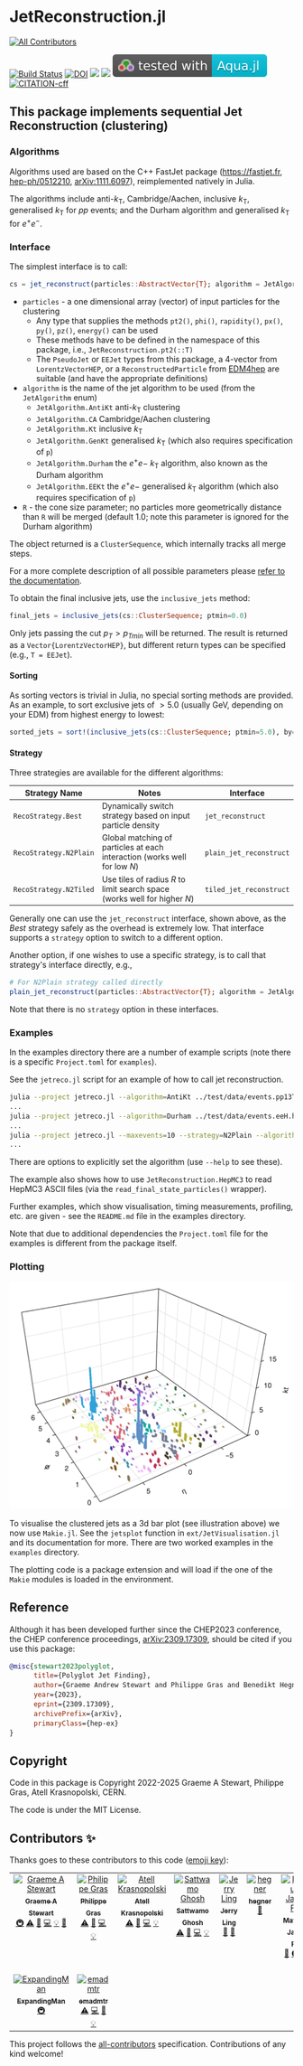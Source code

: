 # JetReconstruction.jl
<!-- ALL-CONTRIBUTORS-BADGE:START - Do not remove or modify this section -->
[![All Contributors](https://img.shields.io/badge/all_contributors-9-orange.svg?style=flat-square)](#contributors-)
<!-- ALL-CONTRIBUTORS-BADGE:END -->

[![Build Status](https://github.com/JuliaHEP/JetReconstruction.jl/actions/workflows/CI.yml/badge.svg?branch=main)](https://github.com/JuliaHEP/JetReconstruction.jl/actions/workflows/CI.yml?query=branch%3Amain)
[![DOI](https://zenodo.org/badge/507671522.svg)](https://zenodo.org/doi/10.5281/zenodo.12671414)
[![](https://img.shields.io/badge/docs-stable-blue.svg)](https://juliahep.github.io/JetReconstruction.jl/stable)
[![](https://img.shields.io/badge/docs-dev-blue.svg)](https://juliahep.github.io/JetReconstruction.jl/dev)
[![Aqua QA](https://raw.githubusercontent.com/JuliaTesting/Aqua.jl/master/badge.svg)](https://github.com/JuliaTesting/Aqua.jl)
[![CITATION-cff](https://github.com/dieghernan/cff-validator/actions/workflows/cff-validator.yml/badge.svg)](https://github.com/dieghernan/cff-validator/actions/workflows/cff-validator.yml)

## This package implements sequential Jet Reconstruction (clustering)

### Algorithms

Algorithms used are based on the C++ FastJet package (<https://fastjet.fr>,
[hep-ph/0512210](https://arxiv.org/abs/hep-ph/0512210),
[arXiv:1111.6097](https://arxiv.org/abs/1111.6097)), reimplemented natively in Julia.

The algorithms include anti-$`{k}_\text{T}`$, Cambridge/Aachen, inclusive
$`k_\text{T}`$, generalised $`k_\text{T}`$ for $`pp`$ events; and the Durham
algorithm and generalised $`k_\text{T}`$ for $`e^+e^-`$.

### Interface

The simplest interface is to call:

```julia
cs = jet_reconstruct(particles::AbstractVector{T}; algorithm = JetAlgorithm.AntiKt, R = 1.0)
```

- `particles` - a one dimensional array (vector) of input particles for the clustering
  - Any type that supplies the methods `pt2()`, `phi()`, `rapidity()`, `px()`, `py()`, `pz()`, `energy()` can be used
  - These methods have to be defined in the namespace of this package, i.e., `JetReconstruction.pt2(::T)`
  - The `PseudoJet` or `EEJet` types from this package, a 4-vector from `LorentzVectorHEP`, or a `ReconstructedParticle` from [EDM4hep](https://github.com/peremato/EDM4hep.jl) are suitable (and have the appropriate definitions)
- `algorithm` is the name of the jet algorithm to be used (from the `JetAlgorithm` enum)
  - `JetAlgorithm.AntiKt` anti-$`{k}_\text{T}`$ clustering
  - `JetAlgorithm.CA` Cambridge/Aachen clustering
  - `JetAlgorithm.Kt` inclusive $k_\text{T}$
  - `JetAlgorithm.GenKt` generalised $k_\text{T}$ (which also requires specification of `p`)
  - `JetAlgorithm.Durham` the $e^+e-$ $k_\text{T}$ algorithm, also known as the Durham algorithm
  - `JetAlgorithm.EEKt` the $e^+e-$ generalised $k_\text{T}$ algorithm (which also requires specification of `p`)
- `R` - the cone size parameter; no particles more geometrically distance than `R` will be merged (default 1.0; note this parameter is ignored for the Durham algorithm)

The object returned is a `ClusterSequence`, which internally tracks all merge steps.

For a more complete description of all possible parameters please [refer to the documentation](https://juliahep.github.io/JetReconstruction.jl/stable/#Reconstruction-Interface).

To obtain the final inclusive jets, use the `inclusive_jets` method:

```julia
final_jets = inclusive_jets(cs::ClusterSequence; ptmin=0.0)
```

Only jets passing the cut $p_T > p_{Tmin}$ will be returned. The result is returned as a `Vector{LorentzVectorHEP}`, but different return types can be specified (e.g., `T = EEJet`).

#### Sorting

As sorting vectors is trivial in Julia, no special sorting methods are provided. As an example, to sort exclusive jets of $>5.0$ (usually GeV, depending on your EDM) from highest energy to lowest:

```julia
sorted_jets = sort!(inclusive_jets(cs::ClusterSequence; ptmin=5.0), by=JetReconstruction.energy, rev=true)
```

#### Strategy

Three strategies are available for the different algorithms:

| Strategy Name | Notes | Interface |
|---|---|---|
| `RecoStrategy.Best` | Dynamically switch strategy based on input particle density | `jet_reconstruct` |
| `RecoStrategy.N2Plain` | Global matching of particles at each interaction (works well for low $N$) | `plain_jet_reconstruct` |
| `RecoStrategy.N2Tiled` | Use tiles of radius $R$ to limit search space (works well for higher $N$) | `tiled_jet_reconstruct` |

Generally one can use the `jet_reconstruct` interface, shown above, as the *Best* strategy safely as the overhead is extremely low. That interface supports a `strategy` option to switch to a different option.

Another option, if one wishes to use a specific strategy, is to call that strategy's interface directly, e.g.,

```julia
# For N2Plain strategy called directly
plain_jet_reconstruct(particles::AbstractVector{T}; algorithm = JetAlgorithm.AntiKt, R = 1.0)
```

Note that there is no `strategy` option in these interfaces.

### Examples

In the examples directory there are a number of example scripts (note there is a
specific `Project.toml` for `examples`).

See the `jetreco.jl` script for an example of how to call jet reconstruction.

```sh
julia --project jetreco.jl --algorithm=AntiKt ../test/data/events.pp13TeV.hepmc3.zst
...
julia --project jetreco.jl --algorithm=Durham ../test/data/events.eeH.hepmc3.zst
...
julia --project jetreco.jl --maxevents=10 --strategy=N2Plain --algorithm=Kt --exclusive-njets=3 ../test/data/events.pp13TeV.hepmc3.zst
...
```

There are options to explicitly set the algorithm (use `--help` to see these).

The example also shows how to use `JetReconstruction.HepMC3` to read HepMC3
ASCII files (via the `read_final_state_particles()` wrapper).

Further examples, which show visualisation, timing measurements, profiling, etc.
are given - see the `README.md` file in the examples directory.

Note that due to additional dependencies the `Project.toml` file for the
examples is different from the package itself.

### Plotting

![illustration](docs/src/assets/jetvis.png)

To visualise the clustered jets as a 3d bar plot (see illustration above) we now
use `Makie.jl`. See the `jetsplot` function in `ext/JetVisualisation.jl` and its
documentation for more. There are two worked examples in the `examples`
directory.

The plotting code is a package extension and will load if the one of the `Makie`
modules is loaded in the environment.

## Reference

Although it has been developed further since the CHEP2023 conference, the CHEP
conference proceedings, [arXiv:2309.17309](https://arxiv.org/abs/2309.17309),
should be cited if you use this package:

```bibtex
@misc{stewart2023polyglot,
      title={Polyglot Jet Finding}, 
      author={Graeme Andrew Stewart and Philippe Gras and Benedikt Hegner and Atell Krasnopolski},
      year={2023},
      eprint={2309.17309},
      archivePrefix={arXiv},
      primaryClass={hep-ex}
}
```

## Copyright

Code in this package is Copyright 2022-2025 Graeme A Stewart, Philippe Gras, Atell Krasnopolski, CERN.

The code is under the MIT License.

## Contributors ✨

Thanks goes to these contributors to this code ([emoji key](https://allcontributors.org/docs/en/emoji-key)):

<!-- ALL-CONTRIBUTORS-LIST:START - Do not remove or modify this section -->
<!-- prettier-ignore-start -->
<!-- markdownlint-disable -->
<table>
  <tbody>
    <tr>
      <td align="center" valign="top" width="14.28%"><a href="https://graeme-a-stewart.github.io"><img src="https://avatars.githubusercontent.com/u/8511620?v=4?s=100" width="100px;" alt="Graeme A Stewart"/><br /><sub><b>Graeme A Stewart</b></sub></a><br /><a href="#infra-graeme-a-stewart" title="Infrastructure (Hosting, Build-Tools, etc)">🚇</a> <a href="https://github.com/JuliaHEP/JetReconstruction.jl/commits?author=graeme-a-stewart" title="Tests">⚠️</a> <a href="https://github.com/JuliaHEP/JetReconstruction.jl/commits?author=graeme-a-stewart" title="Documentation">📖</a> <a href="https://github.com/JuliaHEP/JetReconstruction.jl/commits?author=graeme-a-stewart" title="Code">💻</a> <a href="#example-graeme-a-stewart" title="Examples">💡</a> <a href="https://github.com/JuliaHEP/JetReconstruction.jl/pulls?q=is%3Apr+reviewed-by%3Agraeme-a-stewart" title="Reviewed Pull Requests">👀</a></td>
      <td align="center" valign="top" width="14.28%"><a href="https://github.com/grasph"><img src="https://avatars.githubusercontent.com/u/5365086?v=4?s=100" width="100px;" alt="Philippe Gras"/><br /><sub><b>Philippe Gras</b></sub></a><br /><a href="https://github.com/JuliaHEP/JetReconstruction.jl/commits?author=grasph" title="Tests">⚠️</a> <a href="https://github.com/JuliaHEP/JetReconstruction.jl/commits?author=grasph" title="Documentation">📖</a> <a href="https://github.com/JuliaHEP/JetReconstruction.jl/commits?author=grasph" title="Code">💻</a> <a href="#example-grasph" title="Examples">💡</a></td>
      <td align="center" valign="top" width="14.28%"><a href="https://atell.neocities.org/"><img src="https://avatars.githubusercontent.com/u/65173069?v=4?s=100" width="100px;" alt="Atell Krasnopolski"/><br /><sub><b>Atell Krasnopolski</b></sub></a><br /><a href="https://github.com/JuliaHEP/JetReconstruction.jl/commits?author=gojakuch" title="Tests">⚠️</a> <a href="https://github.com/JuliaHEP/JetReconstruction.jl/commits?author=gojakuch" title="Documentation">📖</a> <a href="https://github.com/JuliaHEP/JetReconstruction.jl/commits?author=gojakuch" title="Code">💻</a> <a href="#example-gojakuch" title="Examples">💡</a></td>
      <td align="center" valign="top" width="14.28%"><a href="https://github.com/sattwamo"><img src="https://avatars.githubusercontent.com/u/107874535?v=4?s=100" width="100px;" alt="Sattwamo Ghosh"/><br /><sub><b>Sattwamo Ghosh</b></sub></a><br /><a href="https://github.com/JuliaHEP/JetReconstruction.jl/commits?author=sattwamo" title="Tests">⚠️</a> <a href="https://github.com/JuliaHEP/JetReconstruction.jl/commits?author=sattwamo" title="Documentation">📖</a> <a href="https://github.com/JuliaHEP/JetReconstruction.jl/commits?author=sattwamo" title="Code">💻</a> <a href="#example-sattwamo" title="Examples">💡</a></td>
      <td align="center" valign="top" width="14.28%"><a href="http://blog.jling.dev"><img src="https://avatars.githubusercontent.com/u/5306213?v=4?s=100" width="100px;" alt="Jerry Ling"/><br /><sub><b>Jerry Ling</b></sub></a><br /><a href="https://github.com/JuliaHEP/JetReconstruction.jl/commits?author=Moelf" title="Documentation">📖</a> <a href="https://github.com/JuliaHEP/JetReconstruction.jl/pulls?q=is%3Apr+reviewed-by%3AMoelf" title="Reviewed Pull Requests">👀</a></td>
      <td align="center" valign="top" width="14.28%"><a href="https://github.com/hegner"><img src="https://avatars.githubusercontent.com/u/1609504?v=4?s=100" width="100px;" alt="hegner"/><br /><sub><b>hegner</b></sub></a><br /><a href="https://github.com/JuliaHEP/JetReconstruction.jl/commits?author=hegner" title="Documentation">📖</a></td>
      <td align="center" valign="top" width="14.28%"><a href="http://m-fila.github.io"><img src="https://avatars.githubusercontent.com/u/37295697?v=4?s=100" width="100px;" alt="Mateusz Jakub Fila"/><br /><sub><b>Mateusz Jakub Fila</b></sub></a><br /><a href="https://github.com/JuliaHEP/JetReconstruction.jl/commits?author=m-fila" title="Documentation">📖</a> <a href="#infra-m-fila" title="Infrastructure (Hosting, Build-Tools, etc)">🚇</a> <a href="https://github.com/JuliaHEP/JetReconstruction.jl/commits?author=m-fila" title="Tests">⚠️</a> <a href="https://github.com/JuliaHEP/JetReconstruction.jl/pulls?q=is%3Apr+reviewed-by%3Am-fila" title="Reviewed Pull Requests">👀</a></td>
    </tr>
    <tr>
      <td align="center" valign="top" width="14.28%"><a href="https://github.com/ExpandingMan"><img src="https://avatars.githubusercontent.com/u/11379353?v=4?s=100" width="100px;" alt="ExpandingMan"/><br /><sub><b>ExpandingMan</b></sub></a><br /><a href="#infra-ExpandingMan" title="Infrastructure (Hosting, Build-Tools, etc)">🚇</a></td>
      <td align="center" valign="top" width="14.28%"><a href="https://github.com/emadmtr"><img src="https://avatars.githubusercontent.com/u/144483559?v=4?s=100" width="100px;" alt="emadmtr"/><br /><sub><b>emadmtr</b></sub></a><br /><a href="https://github.com/JuliaHEP/JetReconstruction.jl/commits?author=emadmtr" title="Tests">⚠️</a> <a href="https://github.com/JuliaHEP/JetReconstruction.jl/commits?author=emadmtr" title="Code">💻</a> <a href="https://github.com/JuliaHEP/JetReconstruction.jl/commits?author=emadmtr" title="Documentation">📖</a> <a href="#example-emadmtr" title="Examples">💡</a></td>
    </tr>
  </tbody>
</table>

<!-- markdownlint-restore -->
<!-- prettier-ignore-end -->

<!-- ALL-CONTRIBUTORS-LIST:END -->

This project follows the [all-contributors](https://github.com/all-contributors/all-contributors) specification. Contributions of any kind welcome!
